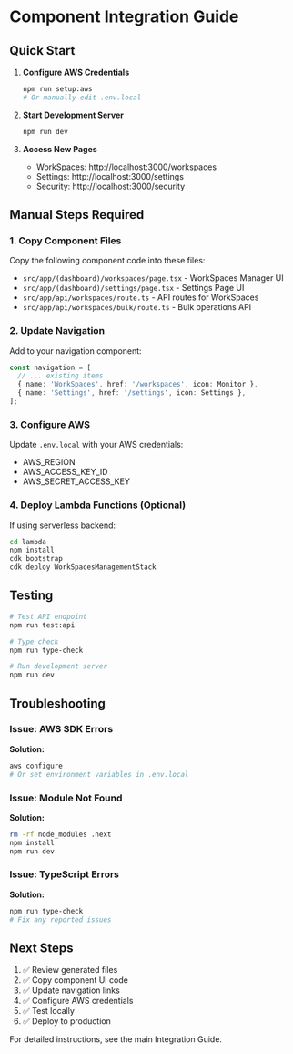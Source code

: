 # Component Integration Guide

## Quick Start

1. **Configure AWS Credentials**
   ```bash
   npm run setup:aws
   # Or manually edit .env.local
   ```

2. **Start Development Server**
   ```bash
   npm run dev
   ```

3. **Access New Pages**
   - WorkSpaces: http://localhost:3000/workspaces
   - Settings: http://localhost:3000/settings
   - Security: http://localhost:3000/security

## Manual Steps Required

### 1. Copy Component Files

Copy the following component code into these files:

- `src/app/(dashboard)/workspaces/page.tsx` - WorkSpaces Manager UI
- `src/app/(dashboard)/settings/page.tsx` - Settings Page UI
- `src/app/api/workspaces/route.ts` - API routes for WorkSpaces
- `src/app/api/workspaces/bulk/route.ts` - Bulk operations API

### 2. Update Navigation

Add to your navigation component:

```typescript
const navigation = [
  // ... existing items
  { name: 'WorkSpaces', href: '/workspaces', icon: Monitor },
  { name: 'Settings', href: '/settings', icon: Settings },
];
```

### 3. Configure AWS

Update `.env.local` with your AWS credentials:
- AWS_REGION
- AWS_ACCESS_KEY_ID
- AWS_SECRET_ACCESS_KEY

### 4. Deploy Lambda Functions (Optional)

If using serverless backend:

```bash
cd lambda
npm install
cdk bootstrap
cdk deploy WorkSpacesManagementStack
```

## Testing

```bash
# Test API endpoint
npm run test:api

# Type check
npm run type-check

# Run development server
npm run dev
```

## Troubleshooting

### Issue: AWS SDK Errors

**Solution:**
```bash
aws configure
# Or set environment variables in .env.local
```

### Issue: Module Not Found

**Solution:**
```bash
rm -rf node_modules .next
npm install
npm run dev
```

### Issue: TypeScript Errors

**Solution:**
```bash
npm run type-check
# Fix any reported issues
```

## Next Steps

1. ✅ Review generated files
2. ✅ Copy component UI code
3. ✅ Update navigation links
4. ✅ Configure AWS credentials
5. ✅ Test locally
6. ✅ Deploy to production

For detailed instructions, see the main Integration Guide.
